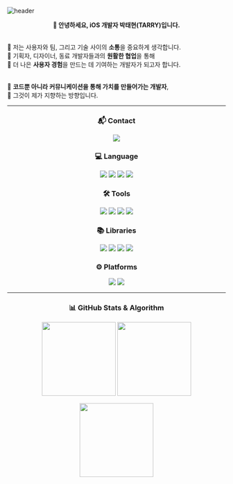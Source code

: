 <!-- 🔥 헤더 -->
![header](https://capsule-render.vercel.app/api?type=waving&color=0:FA55B8,100:9B6FFF&height=230&text=🔥소통을%20중시하는%20iOS%20개발자%20박태현(TARRY)%20입니다.&fontColor=ffffff&fontSize=32)

<!-- 👋 소개 -->
<p align="center">
  <b>👋 안녕하세요, iOS 개발자 박태현(TARRY)입니다.</b><br><br>

  🧭 저는 사용자와 팀, 그리고 기술 사이의 <b>소통</b>을 중요하게 생각합니다.<br>
  🤝 기획자, 디자이너, 동료 개발자들과의 <b>원활한 협업</b>을 통해<br>
  🚀 더 나은 <b>사용자 경험</b>을 만드는 데 기여하는 개발자가 되고자 합니다.<br><br>

  💬 <b>코드뿐 아니라 커뮤니케이션을 통해 가치를 만들어가는 개발자</b>,<br>
  🎯 그것이 제가 지향하는 방향입니다.
</p>

---

<!-- 📬 Contact -->
<h3 align="center">📬 Contact</h3>
<p align="center">
  <img src="https://img.shields.io/badge/goathpark@gmail.com-EA4335?style=plastic&logo=Gmail&logoColor=white">
</p>

<!-- 💻 Language -->
<h3 align="center">💻 Language</h3>
<p align="center">
  <img src="https://img.shields.io/badge/Swift-F05138?style=plastic&logo=Swift&logoColor=white"/>
  <img src="https://img.shields.io/badge/Java-F78C40?style=plastic&logo=OpenJDK&logoColor=white">
  <img src="https://img.shields.io/badge/R-276DC3?style=plastic&logo=R&logoColor=white">
  <img src="https://img.shields.io/badge/Python-3776AB?style=plastic&logo=Python&logoColor=white">
</p>

<!-- 🛠 Tools -->
<h3 align="center">🛠 Tools</h3>
<p align="center">
  <img src="https://img.shields.io/badge/Eclipse-2C2255?style=plastic&logo=Eclipse&logoColor=white">
  <img src="https://img.shields.io/badge/RStudio-75AADB?style=plastic&logo=RStudio&logoColor=white">
  <img src="https://img.shields.io/badge/Jupyter-F37626?style=plastic&logo=Jupyter&logoColor=white">
  <img src="https://img.shields.io/badge/VS Code-007ACC?style=plastic&logo=Visual Studio Code&logoColor=white">
</p>

<!-- 📚 Libraries -->
<h3 align="center">📚 Libraries</h3>
<p align="center">
  <img src="https://img.shields.io/badge/Selenium-43B02A?style=plastic&logo=Selenium&logoColor=white">
  <img src="https://img.shields.io/badge/pandas-150458?style=plastic&logo=pandas&logoColor=white">
  <img src="https://img.shields.io/badge/TensorFlow-FF6F00?style=plastic&logo=TensorFlow&logoColor=white">
  <img src="https://img.shields.io/badge/PyTorch-EE4C2C?style=plastic&logo=PyTorch&logoColor=white">
</p>

<!-- ⚙️ Platforms -->
<h3 align="center">⚙️ Platforms</h3>
<p align="center">
  <img src="https://img.shields.io/badge/Oracle-F80000?style=plastic&logo=Oracle&logoColor=white">
  <img src="https://img.shields.io/badge/Linux-FCC624?style=plastic&logo=Linux&logoColor=white">
</p>

---

<!-- 📊 Stats -->
<h3 align="center">📊 GitHub Stats & Algorithm</h3>

<p align="center">
  <img src="https://github-readme-stats.vercel.app/api/top-langs/?username=GOATHP&hide_progress=false" height="170">
  <img src="https://github-readme-stats.vercel.app/api?username=GOATHP&show_icons=true&theme=radical" height="170">
</p>

<p align="center">
  <img src="http://mazassumnida.wtf/api/v2/generate_badge?boj=mds468" height="170">
</p>
